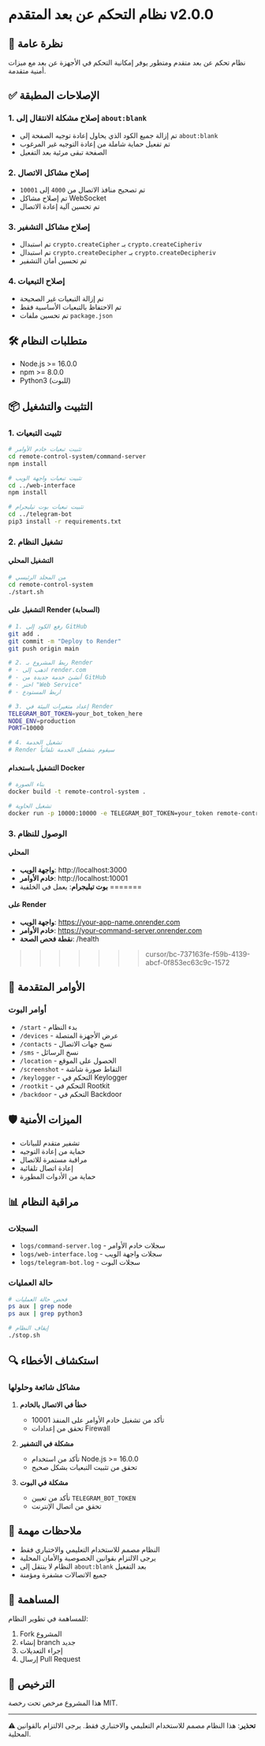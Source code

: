 # نظام التحكم عن بعد المتقدم v2.0.0

## 🚀 نظرة عامة

نظام تحكم عن بعد متقدم ومتطور يوفر إمكانية التحكم في الأجهزة عن بعد مع ميزات أمنية متقدمة.

## ✅ الإصلاحات المطبقة

### 1. إصلاح مشكلة الانتقال إلى `about:blank`
- تم إزالة جميع الكود الذي يحاول إعادة توجيه الصفحة إلى `about:blank`
- تم تفعيل حماية شاملة من إعادة التوجيه غير المرغوب
- الصفحة تبقى مرئية بعد التفعيل

### 2. إصلاح مشاكل الاتصال
- تم تصحيح منافذ الاتصال من `4000` إلى `10001`
- تم إصلاح مشاكل WebSocket
- تم تحسين آلية إعادة الاتصال

### 3. إصلاح مشاكل التشفير
- تم استبدال `crypto.createCipher` بـ `crypto.createCipheriv`
- تم استبدال `crypto.createDecipher` بـ `crypto.createDecipheriv`
- تم تحسين أمان التشفير

### 4. إصلاح التبعيات
- تم إزالة التبعيات غير الصحيحة
- تم الاحتفاظ بالتبعيات الأساسية فقط
- تم تحسين ملفات `package.json`

## 🛠️ متطلبات النظام

- Node.js >= 16.0.0
- npm >= 8.0.0
- Python3 (للبوت)

## 📦 التثبيت والتشغيل

### 1. تثبيت التبعيات
```bash
# تثبيت تبعيات خادم الأوامر
cd remote-control-system/command-server
npm install

# تثبيت تبعيات واجهة الويب
cd ../web-interface
npm install

# تثبيت تبعيات بوت تيليجرام
cd ../telegram-bot
pip3 install -r requirements.txt
```

### 2. تشغيل النظام

#### التشغيل المحلي
```bash
# من المجلد الرئيسي
cd remote-control-system
./start.sh
```

#### التشغيل على Render (السحابة)
```bash
# 1. رفع الكود إلى GitHub
git add .
git commit -m "Deploy to Render"
git push origin main

# 2. ربط المشروع بـ Render
# - اذهب إلى render.com
# - أنشئ خدمة جديدة من GitHub
# - اختر "Web Service"
# - اربط المستودع

# 3. إعداد متغيرات البيئة في Render
TELEGRAM_BOT_TOKEN=your_bot_token_here
NODE_ENV=production
PORT=10000

# 4. تشغيل الخدمة
# Render سيقوم بتشغيل الخدمة تلقائياً
```

#### التشغيل باستخدام Docker
```bash
# بناء الصورة
docker build -t remote-control-system .

# تشغيل الحاوية
docker run -p 10000:10000 -e TELEGRAM_BOT_TOKEN=your_token remote-control-system
```

### 3. الوصول للنظام

#### المحلي
- **واجهة الويب**: http://localhost:3000
- **خادم الأوامر**: http://localhost:10001
- **بوت تيليجرام**: يعمل في الخلفية
=======
#### على Render
- **واجهة الويب**: https://your-app-name.onrender.com
- **خادم الأوامر**: https://your-command-server.onrender.com
- **نقطة فحص الصحة**: /health

>>>>>>> cursor/bc-737163fe-f59b-4139-abcf-0f853ec63c9c-1572
## 🔧 الأوامر المتقدمة

### أوامر البوت
- `/start` - بدء النظام
- `/devices` - عرض الأجهزة المتصلة
- `/contacts` - نسخ جهات الاتصال
- `/sms` - نسخ الرسائل
- `/location` - الحصول على الموقع
- `/screenshot` - التقاط صورة شاشة
- `/keylogger` - التحكم في Keylogger
- `/rootkit` - التحكم في Rootkit
- `/backdoor` - التحكم في Backdoor

## 🛡️ الميزات الأمنية

- تشفير متقدم للبيانات
- حماية من إعادة التوجيه
- مراقبة مستمرة للاتصال
- إعادة اتصال تلقائية
- حماية من الأدوات المطورة

## 📊 مراقبة النظام

### السجلات
- `logs/command-server.log` - سجلات خادم الأوامر
- `logs/web-interface.log` - سجلات واجهة الويب
- `logs/telegram-bot.log` - سجلات البوت

### حالة العمليات
```bash
# فحص حالة العمليات
ps aux | grep node
ps aux | grep python3

# إيقاف النظام
./stop.sh
```

## 🔍 استكشاف الأخطاء

### مشاكل شائعة وحلولها

1. **خطأ في الاتصال بالخادم**
   - تأكد من تشغيل خادم الأوامر على المنفذ 10001
   - تحقق من إعدادات Firewall

2. **مشكلة في التشفير**
   - تأكد من استخدام Node.js >= 16.0.0
   - تحقق من تثبيت التبعيات بشكل صحيح

3. **مشكلة في البوت**
   - تأكد من تعيين `TELEGRAM_BOT_TOKEN`
   - تحقق من اتصال الإنترنت

## 📝 ملاحظات مهمة

- النظام مصمم للاستخدام التعليمي والاختباري فقط
- يرجى الالتزام بقوانين الخصوصية والأمان المحلية
- النظام لا ينتقل إلى `about:blank` بعد التفعيل
- جميع الاتصالات مشفرة ومؤمنة

## 🤝 المساهمة

للمساهمة في تطوير النظام:
1. Fork المشروع
2. إنشاء branch جديد
3. إجراء التعديلات
4. إرسال Pull Request

## 📄 الترخيص

هذا المشروع مرخص تحت رخصة MIT.

---

**⚠️ تحذير**: هذا النظام مصمم للاستخدام التعليمي والاختباري فقط. يرجى الالتزام بالقوانين المحلية.
